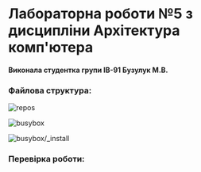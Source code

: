 # Лабораторна роботи №5 з дисципліни Архітектура комп'ютера

#### Виконала студентка групи ІВ-91 Бузулук М.В.

### Файлова структура:

![repos]()

![busybox]()

![busybox/_install]()

### Перевірка роботи:


